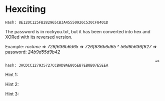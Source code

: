 # Hexciting

`Hash: 8E120C125FB282965CB3A45550926C530CF8401D`

The password is in rockyou.txt, but it has been converted into hex and XORed with its reversed version.

Example: *rockme* => *726f636b6d65* => *726f636b6d65* ^ *56d6b636f627* => password: *24b9d55d9b42*

                                                                       => hash: 3ACDCC127935727CCBAD9AE805EB7EB0B07E5EEA

Hint 1:

Hint 2:

Hint 3:
